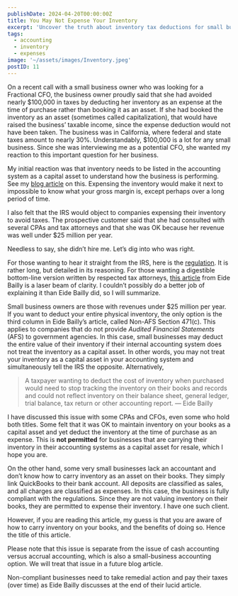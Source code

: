 ```yaml
---
publishDate: 2024-04-20T00:00:00Z
title: You May Not Expense Your Inventory
excerpt: 'Uncover the truth about inventory tax deductions for small businesses, IRS regulations, and compliant accounting practices.'
tags:
  - accounting
  - inventory
  - expenses
image: '~/assets/images/Inventory.jpeg'
postID: 11
---
```


On a recent call with a small business owner who was looking for a Fractional CFO, the business owner proudly said that she had avoided nearly $100,000 in taxes by deducting her inventory as an expense at the time of purchase rather than booking it as an asset. If she had booked the inventory as an asset (sometimes called capitalization), that would have raised the business’ taxable income, since the expense deduction would not have been taken. The business was in California, where federal and state taxes amount to nearly 30%. Understandably, $100,000 is a lot for any small business. Since she was interviewing me as a potential CFO, she wanted my reaction to this important question for her business.

My initial reaction was that inventory needs to be listed in the accounting system as a capital asset to understand how the business is performing. See my [blog article](/007-the-purpose-of-accounting) on this. Expensing the inventory would make it next to impossible to know what your gross margin is, except perhaps over a long period of time.

I also felt that the IRS would object to companies expensing their inventory to avoid taxes. The prospective customer said that she had consulted with several CPAs and tax attorneys and that she was OK because her revenue was well under $25 million per year.

Needless to say, she didn’t hire me. Let’s dig into who was right.

For those wanting to hear it straight from the IRS, here is the [regulation](https://www.irs.gov/pub/irs-drop/td-9942.pdf). It is rather long, but detailed in its reasoning. For those wanting a digestible bottom-line version written by respected tax attorneys, [this article](https://www.eidebailly.com/insights/alerts/2022/12/small-taxpayer-inventory-safe-harbor-methods) from Eide Bailly is a laser beam of clarity. I couldn’t possibly do a better job of explaining it than Eide Bailly did, so I will summarize.

Small business owners are those with revenues under $25 million per year. If you want to deduct your entire physical inventory, the only option is the third column in Eide Bailly’s article, called Non-AFS Section 471(c). This applies to companies that do not provide _Audited Financial Statements_ (AFS) to government agencies. In this case, small businesses may deduct the entire value of their inventory if their internal accounting system does not treat the inventory as a capital asset. In other words, you may not treat your inventory as a capital asset in your accounting system and simultaneously tell the IRS the opposite. Alternatively,

> A taxpayer wanting to deduct the cost of inventory when purchased would need to stop tracking the inventory on their books and records and could not reflect inventory on their balance sheet, general ledger, trial balance, tax return or other accounting report.
> — Eide Bailly

I have discussed this issue with some CPAs and CFOs, even some who hold both titles. Some felt that it was OK to maintain inventory on your books as a capital asset and yet deduct the inventory at the time of purchase as an expense. This is **not permitted** for businesses that are carrying their inventory in their accounting systems as a capital asset for resale, which I hope you are.

On the other hand, some very small businesses lack an accountant and don’t know how to carry inventory as an asset on their books. They simply link QuickBooks to their bank account. All deposits are classified as sales, and all charges are classified as expenses. In this case, the business is fully compliant with the regulations. Since they are not valuing inventory on their books, they are permitted to expense their inventory. I have one such client.

However, if you are reading this article, my guess is that you are aware of how to carry inventory on your books, and the benefits of doing so. Hence the title of this article.

Please note that this issue is separate from the issue of cash accounting versus accrual accounting, which is also a small-business accounting option. We will treat that issue in a future blog article.

Non-compliant businesses need to take remedial action and pay their taxes (over time) as Eide Bailly discusses at the end of their lucid article.
